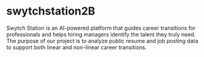 # swytchstation2B

Swytch Station is an AI-powered platform that guides career transitions for professionals and helps hiring managers identify the talent they truly need.
The purpose of our project is to analyze public resume and job posting data to support both linear and non-linear career transitions. 
